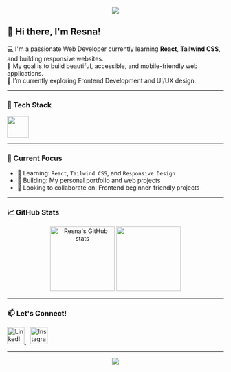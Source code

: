 <!-- Banner -->
<p align="center">
  <img src="https://capsule-render.vercel.app/api?type=waving&color=0f172a&height=200&section=header&text=Hi%20I'm%20Resna%20Rahmawati&fontColor=ffffff&fontSize=40&fontAlignY=40" />
</p>

## 👋 Hi there, I'm Resna!

💻 I'm a passionate Web Developer currently learning **React**, **Tailwind CSS**, and building responsive websites.<br>
🎯 My goal is to build beautiful, accessible, and mobile-friendly web applications.<br>
🌱 I’m currently exploring Frontend Development and UI/UX design.

---

### 🚀 Tech Stack

<p align="left">
  <img src="https://skillicons.dev/icons?i=html,css,js,react,tailwind,vite,github" height="50" />
</p>

---

### 📌 Current Focus
- 🌱 Learning: `React`, `Tailwind CSS`, and `Responsive Design`
- 🔨 Building: My personal portfolio and web projects
- 🤝 Looking to collaborate on: Frontend beginner-friendly projects

---

### 📈 GitHub Stats
<p align="center">
  <img src="https://github-readme-stats.vercel.app/api?username=resnarahmawati&show_icons=true&theme=radical" alt="Resna's GitHub stats" height="150"/>
  <img src="https://github-readme-stats.vercel.app/api/top-langs/?username=resnarahmawati&layout=compact&theme=radical" height="150"/>
</p>

---

### 📫 Let's Connect!

<p align="left">
  <a href="https://www.linkedin.com/in/resna-rahmawati-9521b9329" target="_blank">
    <img src="https://skillicons.dev/icons?i=linkedin" height="40" alt="LinkedIn"/>
  </a>
  <a href="https://instagram.com/onlyrsnaa" target="_blank" style="margin-left: 10px;">
    <img src="https://skillicons.dev/icons?i=instagram" height="40" alt="Instagram"/>
  </a>
</p>

---


<p align="center">
  <img src="https://capsule-render.vercel.app/api?type=waving&color=0f172a&height=150&section=footer"/>
</p>
